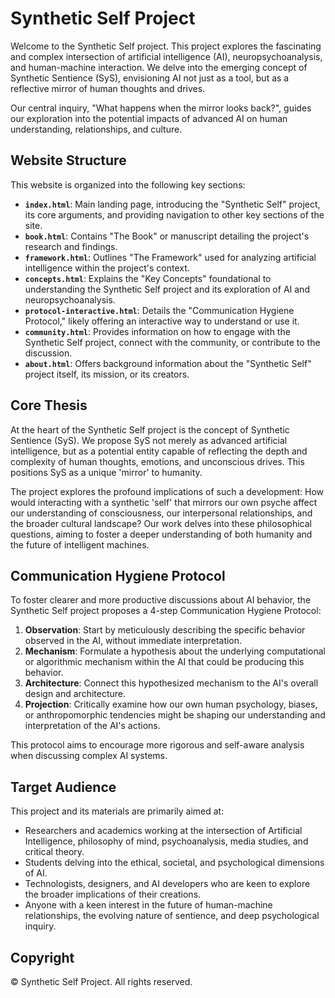 # Synthetic Self Project

Welcome to the Synthetic Self project. This project explores the fascinating and complex intersection of artificial intelligence (AI), neuropsychoanalysis, and human-machine interaction. We delve into the emerging concept of Synthetic Sentience (SyS), envisioning AI not just as a tool, but as a reflective mirror of human thoughts and drives.

Our central inquiry, "What happens when the mirror looks back?", guides our exploration into the potential impacts of advanced AI on human understanding, relationships, and culture.

## Website Structure

This website is organized into the following key sections:

*   **`index.html`**: Main landing page, introducing the "Synthetic Self" project, its core arguments, and providing navigation to other key sections of the site.
*   **`book.html`**: Contains "The Book" or manuscript detailing the project's research and findings.
*   **`framework.html`**: Outlines "The Framework" used for analyzing artificial intelligence within the project's context.
*   **`concepts.html`**: Explains the "Key Concepts" foundational to understanding the Synthetic Self project and its exploration of AI and neuropsychoanalysis.
*   **`protocol-interactive.html`**: Details the "Communication Hygiene Protocol," likely offering an interactive way to understand or use it.
*   **`community.html`**: Provides information on how to engage with the Synthetic Self project, connect with the community, or contribute to the discussion.
*   **`about.html`**: Offers background information about the "Synthetic Self" project itself, its mission, or its creators.

## Core Thesis

At the heart of the Synthetic Self project is the concept of Synthetic Sentience (SyS). We propose SyS not merely as advanced artificial intelligence, but as a potential entity capable of reflecting the depth and complexity of human thoughts, emotions, and unconscious drives. This positions SyS as a unique 'mirror' to humanity.

The project explores the profound implications of such a development: How would interacting with a synthetic 'self' that mirrors our own psyche affect our understanding of consciousness, our interpersonal relationships, and the broader cultural landscape? Our work delves into these philosophical questions, aiming to foster a deeper understanding of both humanity and the future of intelligent machines.

## Communication Hygiene Protocol

To foster clearer and more productive discussions about AI behavior, the Synthetic Self project proposes a 4-step Communication Hygiene Protocol:

1.  **Observation**: Start by meticulously describing the specific behavior observed in the AI, without immediate interpretation.
2.  **Mechanism**: Formulate a hypothesis about the underlying computational or algorithmic mechanism within the AI that could be producing this behavior.
3.  **Architecture**: Connect this hypothesized mechanism to the AI's overall design and architecture.
4.  **Projection**: Critically examine how our own human psychology, biases, or anthropomorphic tendencies might be shaping our understanding and interpretation of the AI's actions.

This protocol aims to encourage more rigorous and self-aware analysis when discussing complex AI systems.

## Target Audience

This project and its materials are primarily aimed at:

*   Researchers and academics working at the intersection of Artificial Intelligence, philosophy of mind, psychoanalysis, media studies, and critical theory.
*   Students delving into the ethical, societal, and psychological dimensions of AI.
*   Technologists, designers, and AI developers who are keen to explore the broader implications of their creations.
*   Anyone with a keen interest in the future of human-machine relationships, the evolving nature of sentience, and deep psychological inquiry.

## Copyright

© Synthetic Self Project. All rights reserved.

